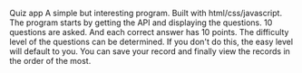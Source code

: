 Quiz app
A simple but interesting program.
Built with html/css/javascript.
The program starts by getting the API and displaying the questions.
  10 questions are asked.
And each correct answer has 10 points.
The difficulty level of the questions can be determined.
If you don't do this, the easy level will default to you.
You can save your record and finally view the records in the order of the most.